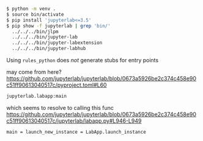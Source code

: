 ```sh
$ python -m venv .
$ source bin/activate
$ pip install 'jupyterlab<=3.5'
$ pip show -f jupyterlab | grep 'bin/'
  ../../../bin/jlpm
  ../../../bin/jupyter-lab
  ../../../bin/jupyter-labextension
  ../../../bin/jupyter-labhub
```

Using `rules_python` does *not* generate stubs for entry points

may come from here?
https://github.com/jupyterlab/jupyterlab/blob/0673a5926be2c374c458e90c51ff90613040517c/pyproject.toml#L60
```py
jupyterlab.labapp:main
```
which seems to resolve to calling this func
https://github.com/jupyterlab/jupyterlab/blob/0673a5926be2c374c458e90c51ff90613040517c/jupyterlab/labapp.py#L946-L949
```
main = launch_new_instance = LabApp.launch_instance
```

